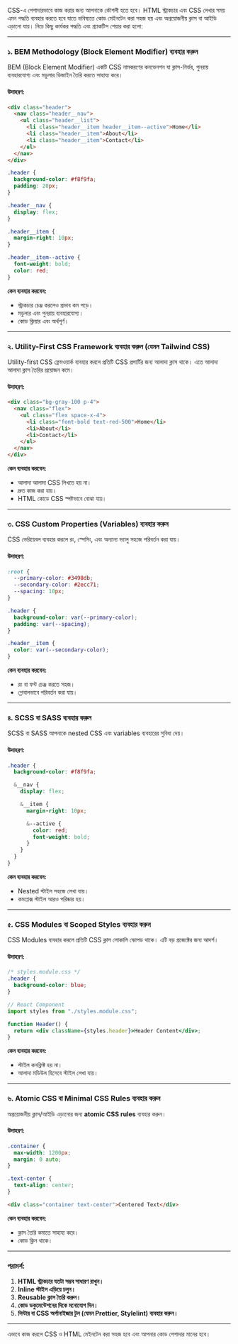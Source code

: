CSS-এ পেশাদারভাবে কাজ করার জন্য আপনাকে কৌশলী হতে হবে। HTML স্ট্রাকচার এবং CSS লেখার সময় এমন পদ্ধতি ব্যবহার করতে হবে যাতে ভবিষ্যতে কোড মেইনটেন করা সহজ হয় এবং অপ্রয়োজনীয় ক্লাস বা আইডি এড়ানো যায়। নিচে কিছু কার্যকর পদ্ধতি এবং প্র্যাকটিস শেয়ার করা হলো:

---

### ১. **BEM Methodology (Block Element Modifier) ব্যবহার করুন**

BEM (Block Element Modifier) একটি CSS নামকরণের কনভেনশন যা ক্লাস-নির্ভর, পুনরায় ব্যবহারযোগ্য এবং মডুলার ডিজাইন তৈরি করতে সাহায্য করে।

#### উদাহরণ:

```html
<div class="header">
  <nav class="header__nav">
    <ul class="header__list">
      <li class="header__item header__item--active">Home</li>
      <li class="header__item">About</li>
      <li class="header__item">Contact</li>
    </ul>
  </nav>
</div>
```

```css
.header {
  background-color: #f8f9fa;
  padding: 20px;
}

.header__nav {
  display: flex;
}

.header__item {
  margin-right: 10px;
}

.header__item--active {
  font-weight: bold;
  color: red;
}
```

**কেন ব্যবহার করবেন:**

- স্ট্রাকচার চেঞ্জ করলেও প্রভাব কম পড়ে।
- মডুলার এবং পুনরায় ব্যবহারযোগ্য।
- কোড ক্লিয়ার এবং অর্থপূর্ণ।

---

### ২. **Utility-First CSS Framework ব্যবহার করুন (যেমন Tailwind CSS)**

Utility-first CSS ফ্রেমওয়ার্ক ব্যবহার করলে প্রতিটি CSS প্রপার্টির জন্য আলাদা ক্লাস থাকে। এতে আলাদা আলাদা ক্লাস তৈরির প্রয়োজন কমে।

#### উদাহরণ:

```html
<div class="bg-gray-100 p-4">
  <nav class="flex">
    <ul class="flex space-x-4">
      <li class="font-bold text-red-500">Home</li>
      <li>About</li>
      <li>Contact</li>
    </ul>
  </nav>
</div>
```

**কেন ব্যবহার করবেন:**

- আলাদা আলাদা CSS লিখতে হয় না।
- দ্রুত কাজ করা যায়।
- HTML কোডে CSS স্পষ্টভাবে বোঝা যায়।

---

### ৩. **CSS Custom Properties (Variables) ব্যবহার করুন**

CSS ভেরিয়েবল ব্যবহার করলে রং, স্পেসিং, এবং অন্যান্য ভ্যালু সহজে পরিবর্তন করা যায়।

#### উদাহরণ:

```css
:root {
  --primary-color: #3498db;
  --secondary-color: #2ecc71;
  --spacing: 10px;
}

.header {
  background-color: var(--primary-color);
  padding: var(--spacing);
}

.header__item {
  color: var(--secondary-color);
}
```

**কেন ব্যবহার করবেন:**

- রং বা ফন্ট চেঞ্জ করতে সহজ।
- গ্লোবালভাবে পরিবর্তন করা যায়।

---

### ৪. **SCSS বা SASS ব্যবহার করুন**

SCSS বা SASS আপনাকে nested CSS এবং variables ব্যবহারের সুবিধা দেয়।

#### উদাহরণ:

```scss
.header {
  background-color: #f8f9fa;

  &__nav {
    display: flex;

    &__item {
      margin-right: 10px;

      &--active {
        color: red;
        font-weight: bold;
      }
    }
  }
}
```

**কেন ব্যবহার করবেন:**

- Nested স্টাইল সহজে লেখা যায়।
- কমপ্লেক্স স্টাইল আরও পরিষ্কার হয়।

---

### ৫. **CSS Modules বা Scoped Styles ব্যবহার করুন**

CSS Modules ব্যবহার করলে প্রতিটি CSS ক্লাস লোকালি স্কোপড থাকে। এটি বড় প্রজেক্টের জন্য আদর্শ।

#### উদাহরণ:

```css
/* styles.module.css */
.header {
  background-color: blue;
}
```

```jsx
// React Component
import styles from "./styles.module.css";

function Header() {
  return <div className={styles.header}>Header Content</div>;
}
```

**কেন ব্যবহার করবেন:**

- স্টাইল কনফ্লিক্ট হয় না।
- আলাদা মডিউল হিসেবে স্টাইল লেখা যায়।

---

### ৬. **Atomic CSS বা Minimal CSS Rules ব্যবহার করুন**

অপ্রয়োজনীয় ক্লাস/আইডি এড়ানোর জন্য **atomic CSS rules** ব্যবহার করুন।

#### উদাহরণ:

```css
.container {
  max-width: 1200px;
  margin: 0 auto;
}

.text-center {
  text-align: center;
}
```

```html
<div class="container text-center">Centered Text</div>
```

**কেন ব্যবহার করবেন:**

- ক্লাস তৈরি কমাতে সাহায্য করে।
- কোড ক্লিন থাকে।

---

### পরামর্শ:

1. **HTML স্ট্রাকচার যতটা সম্ভব সাধারণ রাখুন।**
2. **Inline স্টাইল এড়িয়ে চলুন।**
3. **Reusable ক্লাস তৈরি করুন।**
4. **কোড ডকুমেন্টেশনের দিকে মনোযোগ দিন।**
5. **লিন্টার বা CSS অর্গানাইজার টুল (যেমন Prettier, Stylelint) ব্যবহার করুন।**

---

এভাবে কাজ করলে CSS ও HTML মেইনটেন করা সহজ হবে এবং আপনার কোড পেশাদার মানের হবে।

